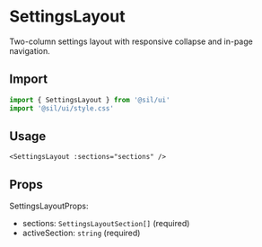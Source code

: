 # SettingsLayout

Two-column settings layout with responsive collapse and in-page navigation.

## Import

```ts
import { SettingsLayout } from '@sil/ui'
import '@sil/ui/style.css'
```

## Usage

```vue
<SettingsLayout :sections="sections" />
```

## Props

SettingsLayoutProps:
- sections: `SettingsLayoutSection[]` (required)
- activeSection: `string` (required)